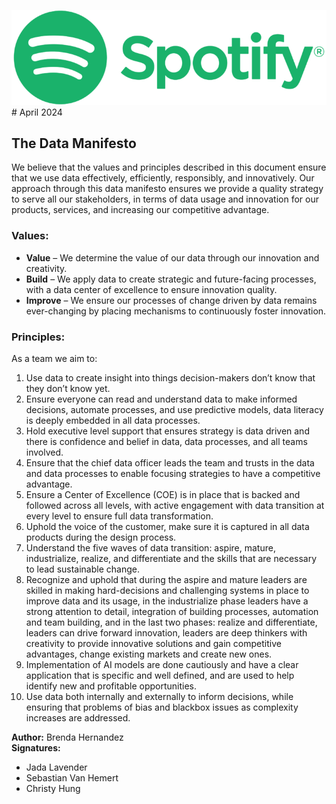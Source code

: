 
![Spotify Logo](docs/data/Spotify_Logo_CMYK_Green-768x231.png)
                                                                                                                                                                                      # April 2024
## The Data Manifesto

We believe that the values and principles described in this document ensure that we use data effectively, efficiently, responsibly, and innovatively. Our approach through this data manifesto ensures we provide a quality strategy to serve all our stakeholders, in terms of data usage and innovation for our products, services, and increasing our competitive advantage.

### Values:
- **Value** – We determine the value of our data through our innovation and creativity.
- **Build** – We apply data to create strategic and future-facing processes, with a data center of excellence to ensure innovation quality.
- **Improve** – We ensure our processes of change driven by data remains ever-changing by placing mechanisms to continuously foster innovation.

### Principles:
As a team we aim to:
1. Use data to create insight into things decision-makers don’t know that they don’t know yet.
2. Ensure everyone can read and understand data to make informed decisions, automate processes, and use predictive models, data literacy is deeply embedded in all data processes.
3. Hold executive level support that ensures strategy is data driven and there is confidence and belief in data, data processes, and all teams involved.
4. Ensure that the chief data officer leads the team and trusts in the data and data processes to enable focusing strategies to have a competitive advantage.
5. Ensure a Center of Excellence (COE) is in place that is backed and followed across all levels, with active engagement with data transition at every level to ensure full data transformation.
6. Uphold the voice of the customer, make sure it is captured in all data products during the design process.
7. Understand the five waves of data transition: aspire, mature, industrialize, realize, and differentiate and the skills that are necessary to lead sustainable change.
8. Recognize and uphold that during the aspire and mature leaders are skilled in making hard-decisions and challenging systems in place to improve data and its usage, in the industrialize phase leaders have a strong attention to detail, integration of building processes, automation and team building, and in the last two phases: realize and differentiate, leaders can drive forward innovation, leaders are deep thinkers with creativity to provide innovative solutions and gain competitive advantages, change existing markets and create new ones.
9. Implementation of AI models are done cautiously and have a clear application that is specific and well defined, and are used to help identify new and profitable opportunities.
10. Use data both internally and externally to inform decisions, while ensuring that problems of bias and blackbox issues as complexity increases are addressed.

**Author:** Brenda Hernandez  
**Signatures:**  
- Jada Lavender  
- Sebastian Van Hemert  
- Christy Hung
